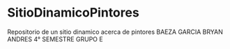 # SitioDinamicoPintores
Repositorio de un sitio dinamico acerca de pintores
BAEZA GARCIA BRYAN ANDRES
4° SEMESTRE GRUPO E
